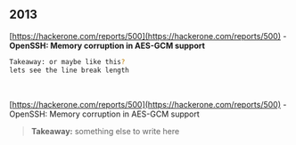 ## 2013


[https://hackerone.com/reports/500](https://hackerone.com/reports/500) - **OpenSSH: Memory corruption in AES-GCM support**
```sh
Takeaway: or maybe like this?
lets see the line break length
```

<br/>

[https://hackerone.com/reports/500](https://hackerone.com/reports/500) - OpenSSH: Memory corruption in AES-GCM support
> **Takeaway:** something else to write here 


